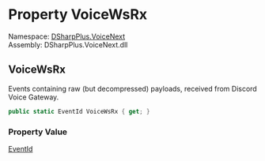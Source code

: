 # Property VoiceWsRx

Namespace: [DSharpPlus.VoiceNext](DSharpPlus.VoiceNext.md)  
Assembly: DSharpPlus.VoiceNext.dll

## <a id="DSharpPlus_VoiceNext_VoiceNextEvents_VoiceWsRx"></a>VoiceWsRx

Events containing raw (but decompressed) payloads, received from Discord Voice Gateway.

```csharp
public static EventId VoiceWsRx { get; }
```

### Property Value

[EventId](https://learn.microsoft.com/dotnet/api/microsoft.extensions.logging.eventid)

